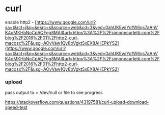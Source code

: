 # curl

enable http2 - [https://www.google.com/url?sa=t&rct=j&q=&esrc=s&source=web&cd=3&ved=0ahUKEwiYofW6qs7aAhVK4oMKHbNoCpAQFgg8MAI&url=https%3A%2F%2Fsimonecarletti.com%2Fblog%2F2016%2F01%2Fhttp2-curl-macosx%2F&usg=AOvVaw1Qy8bVgktSxEX8AHEPkYS2](https://www.google.com/url?sa=t&rct=j&q=&esrc=s&source=web&cd=3&ved=0ahUKEwiYofW6qs7aAhVK4oMKHbNoCpAQFgg8MAI&url=https%3A%2F%2Fsimonecarletti.com%2Fblog%2F2016%2F01%2Fhttp2-curl-macosx%2F&usg=AOvVaw1Qy8bVgktSxEX8AHEPkYS2)



### upload

pass output to &gt; /dev/null or file to see progress

https://stackoverflow.com/questions/43197581/curl-upload-download-speed-test





